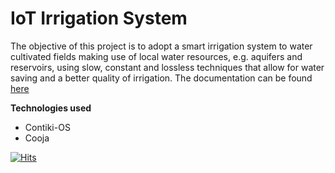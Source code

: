 # IoT Irrigation System
 
 The objective of this project is to adopt a smart irrigation system to water cultivated fields making use of  local water resources, e.g. aquifers and reservoirs, using slow, constant and lossless techniques that allow for water saving and a better quality of irrigation. The documentation can be found [here](https://github.com/edofazza/IoT-Irrigation-System/blob/main/documentation/irrigationsystem.pdf)

**Technologies used**
* Contiki-OS
* Cooja

[![Hits](https://hits.seeyoufarm.com/api/count/incr/badge.svg?url=https%3A%2F%2Fgithub.com%2Fedofazza%2FIoT-Irrigation-System&count_bg=%2379C83D&title_bg=%23555555&icon=&icon_color=%23E7E7E7&title=hits&edge_flat=false)](https://hits.seeyoufarm.com)
